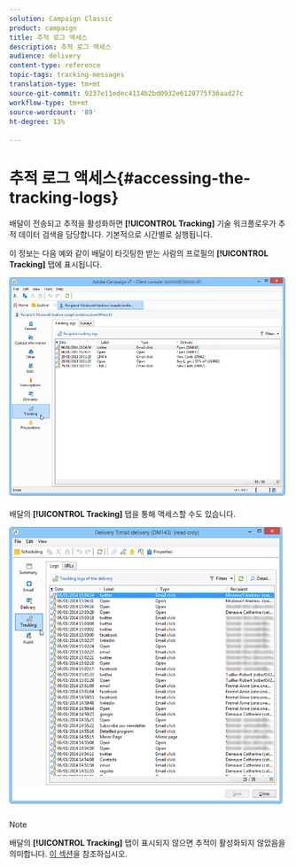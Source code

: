 ```yaml
---
solution: Campaign Classic
product: campaign
title: 추적 로그 액세스
description: 추적 로그 액세스
audience: delivery
content-type: reference
topic-tags: tracking-messages
translation-type: tm+mt
source-git-commit: 9237e11edec4114b2bd0932e6128775f36aad27c
workflow-type: tm+mt
source-wordcount: '89'
ht-degree: 13%

---
```



# 추적 로그 액세스{#accessing-the-tracking-logs}

배달이 전송되고 추적을 활성화하면 **[!UICONTROL Tracking]** 기술 워크플로우가 추적 데이터 검색을 담당합니다. 기본적으로 시간별로 실행됩니다.

이 정보는 다음 예와 같이 배달이 타깃팅한 받는 사람의 프로필의 **[!UICONTROL Tracking]** 탭에 표시됩니다.

![](assets/s_ncs_user_select_tracking_tab_from_recipient.png)

배달의 **[!UICONTROL Tracking]** 탭을 통해 액세스할 수도 있습니다.

![](assets/s_ncs_user_select_tracking_tab_from_del.png)

>[!NOTE]
>
>배달의 **[!UICONTROL Tracking]** 탭이 표시되지 않으면 추적이 활성화되지 않았음을 의미합니다. [이 섹션](../../delivery/using/how-to-configure-tracked-links.md)을 참조하십시오.

